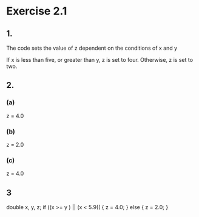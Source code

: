 # Exercise 2.1

## 1.
The code sets the value of z dependent on the conditions of x and y

If x is less than five, or greater than y, z is set to four.
Otherwise, z is set to two.

## 2.
### (a)
z = 4.0
### (b)
z = 2.0
### (c)
z = 4.0

## 3

double x, y, z;
if ((x >= y ) || (x < 5.9((
{
	z = 4.0;
}
else
{
	z  = 2.0;
}
